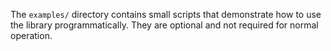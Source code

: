 The `examples/` directory contains small scripts that demonstrate how to use the library programmatically. They are optional and not required for normal operation.
